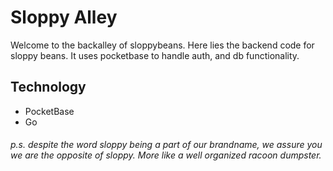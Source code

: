 # Sloppy Alley #
Welcome to the backalley of sloppybeans. Here lies the backend code for sloppy beans. It uses pocketbase to handle auth, and db functionality.

## Technology ##
- PocketBase
- Go

###### p.s. despite the word sloppy being a part of our brandname, we assure you we are the opposite of sloppy. More like a well organized racoon dumpster.